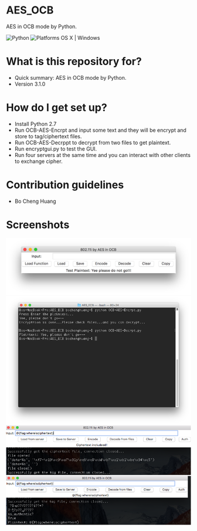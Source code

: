 # AES_OCB

AES in OCB mode by Python.

![Python](https://img.shields.io/badge/Python-2.7-orange.svg)
![Platforms OS X | Windows](https://img.shields.io/badge/Platforms-%20OS%20%20%7C%20Windows%20%7C%20Linux-lightgray.svg)

# What is this repository for? ###

* Quick summary: AES in OCB mode by Python.
* Version 3.1.0

# How do I get set up? ###

* Install Python 2.7
* Run OCB-AES-Encrpt and input some text and they will be encrypt and store to tag/ciphertext files.
* Run OCB-AES-Decrppt to decrypt from two files to get plaintext.
* Run encryptgui.py to test the GUI.
* Run four servers at the same time and you can interact with other clients to exchange cipher.


# Contribution guidelines ###
* Bo Cheng Huang

# Screenshots
![alt tag](https://github.com/BoChengHuang/AES_OCB/blob/master/Screenshots/Screenshot_load.png?raw=true)
![alt tag](https://github.com/BoChengHuang/AES_OCB/blob/master/Screenshots/Screenshot_terminal.png?raw=true)
![alt tag](https://github.com/BoChengHuang/AES_OCB/blob/master/Screenshots/Screenshot_loadFromServer.png?raw=true)
![alt tag](https://github.com/BoChengHuang/AES_OCB/blob/master/Screenshots/Screenshot_decryptFromFiles.png?raw=true)

